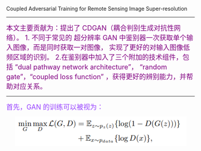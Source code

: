 Coupled Adversarial Training for Remote Sensing Image Super-resolution

---

<font size=4 color=purple>
本文主要贡献为：提出了 CDGAN（耦合判别生成对抗性网络）。
1. 不同于常见的 超分辨率 GAN 中鉴别器一次获取单个输入图像，而是同时获取一对图像，
实现了更好的对输入图像低频区域的识别。
2.在鉴别器中加入了三个附加的技术组件，包括 “dual pathway network architecture”，
“random gate”，“coupled loss function” ，获得更好的辨别能力，并帮助对应关系。
</font>

---

<div>
<font size=4 color=#9944ff>
首先，GAN 的训练可以被视为：
</font>
<br/>
<p align="center">
<img src="./images/GAN-based-training.png" align="middle">
</p>

</div>


